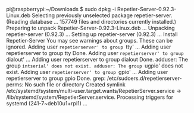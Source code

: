 pi@raspberrypi:~/Downloads $ sudo dpkg -i Repetier-Server-0.92.3-Linux.deb 
Selecting previously unselected package repetier-server.
(Reading database ... 157749 files and directories currently installed.)
Preparing to unpack Repetier-Server-0.92.3-Linux.deb ...
Unpacking repetier-server (0.92.3) ...
Setting up repetier-server (0.92.3) ...
Install Repetier-Server
You may see warnings about groups. These can be ignored.
Adding user `repetierserver' to group `tty' ...
Adding user repetierserver to group tty
Done.
Adding user `repetierserver' to group `dialout' ...
Adding user repetierserver to group dialout
Done.
adduser: The group `intserial' does not exist.
adduser: The group `ugpio' does not exist.
Adding user `repetierserver' to group `gpio' ...
Adding user repetierserver to group gpio
Done.
grep: /etc/sudoers.d/repetierserver-perms: No such file or directory
Created symlink /etc/systemd/system/multi-user.target.wants/RepetierServer.service → /lib/systemd/system/RepetierServer.service.
Processing triggers for systemd (241-7~deb10u1+rpi1) ...

